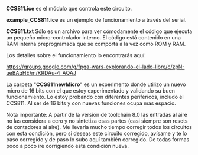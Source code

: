 
**CCS811.ice** es el módulo que controla este circuito.

**example_CCS811.ice** es un ejemplo de funcionamiento a través del serial.

**CCS811.txt** Sólo es un archivo para ver cómodamente el código que ejecuta un pequeño micro-controlador interno. El código está contenido en una RAM interna preprogramada que se comporta a la vez como ROM y RAM.

Los detalles sobre el funcionamiento lo encontrarás aquí:

https://groups.google.com/g/fpga-wars-explorando-el-lado-libre/c/zpN-ueBAqHE/m/KRDAu-4_AQAJ

La carpeta "**CCS811newMicro**" es un experimento donde utilizo un nuevo micro de 16 bits con el que estoy experimentado y validando su buen funcionamiento. Lo estoy probando con diferentes periféricos, includo el CCS811. Al ser de 16 bits y con nuevas funciones ocupa más espacio.

Nota importante: A partir de la versión de toolchain 8.0 las entradas al aire no las considera a cero y no sintetiza esas partes (casi siempre son resets de contadores al aire). Me llevaría mucho tiempo corregir todos los circuitos con esta condición, pero si deseas este circuito corregido, avísame y te lo paso corregido y de paso lo subo aquí también corregido. De todas formas poco a poco iré corrigiendo esta condición nueva.
